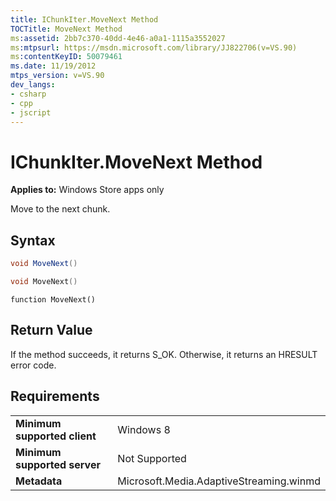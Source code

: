 ```yaml
---
title: IChunkIter.MoveNext Method
TOCTitle: MoveNext Method
ms:assetid: 2bb7c370-40dd-4e46-a0a1-1115a3552027
ms:mtpsurl: https://msdn.microsoft.com/library/JJ822706(v=VS.90)
ms:contentKeyID: 50079461
ms.date: 11/19/2012
mtps_version: v=VS.90
dev_langs:
- csharp
- cpp
- jscript
---
```


# IChunkIter.MoveNext Method

**Applies to:** Windows Store apps only

Move to the next chunk.

## Syntax

```csharp
void MoveNext()
```

```cpp
void MoveNext()
```

```jscript
function MoveNext()
```

## Return Value

If the method succeeds, it returns S\_OK. Otherwise, it returns an HRESULT error code.

## Requirements

|||
|--- |--- |
|**Minimum supported client**|Windows 8|
|**Minimum supported server**|Not Supported|
|**Metadata**|Microsoft.Media.AdaptiveStreaming.winmd|

